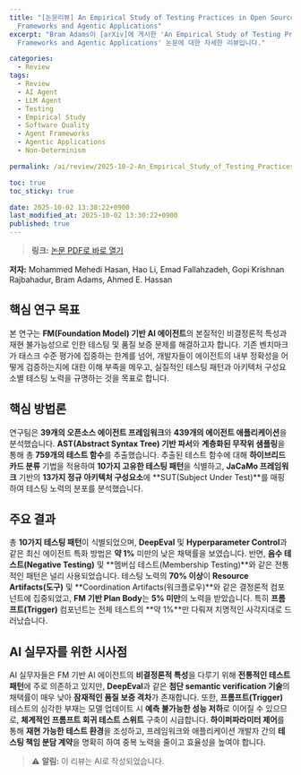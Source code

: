 ```yaml
---
title: "[논문리뷰] An Empirical Study of Testing Practices in Open Source AI Agent
  Frameworks and Agentic Applications"
excerpt: "Bram Adams이 [arXiv]에 게시한 'An Empirical Study of Testing Practices in Open Source AI Agent
  Frameworks and Agentic Applications' 논문에 대한 자세한 리뷰입니다."

categories:
  - Review
tags:
  - Review
  - AI Agent
  - LLM Agent
  - Testing
  - Empirical Study
  - Software Quality
  - Agent Frameworks
  - Agentic Applications
  - Non-Determinism

permalink: /ai/review/2025-10-2-An_Empirical_Study_of_Testing_Practices_in_Open_Source_AI_Agent_Frameworks_and_Agentic_Applications/

toc: true
toc_sticky: true

date: 2025-10-02 13:30:22+0900
last_modified_at: 2025-10-02 13:30:22+0900
published: true
---
```

> **링크:** [논문 PDF로 바로 열기](https://arxiv.org/abs/2509.19185)

**저자:** Mohammed Mehedi Hasan, Hao Li, Emad Fallahzadeh, Gopi Krishnan Rajbahadur, Bram Adams, Ahmed E. Hassan



## 핵심 연구 목표
본 연구는 **FM(Foundation Model) 기반 AI 에이전트**의 본질적인 비결정론적 특성과 재현 불가능성으로 인한 테스팅 및 품질 보증 문제를 해결하고자 합니다. 기존 벤치마크가 태스크 수준 평가에 집중하는 한계를 넘어, 개발자들이 에이전트의 내부 정확성을 어떻게 검증하는지에 대한 이해 부족을 메우고, 실질적인 테스팅 패턴과 아키텍처 구성요소별 테스팅 노력을 규명하는 것을 목표로 합니다.

## 핵심 방법론
연구팀은 **39개의 오픈소스 에이전트 프레임워크**와 **439개의 에이전트 애플리케이션**을 분석했습니다. **AST(Abstract Syntax Tree) 기반 파서**와 **계층화된 무작위 샘플링**을 통해 총 **759개의 테스트 함수**를 추출했습니다. 추출된 테스트 함수에 대해 **하이브리드 카드 분류** 기법을 적용하여 **10가지 고유한 테스팅 패턴**을 식별하고, **JaCaMo 프레임워크** 기반의 **13가지 정규 아키텍처 구성요소**에 **SUT(Subject Under Test)**를 매핑하여 테스팅 노력의 분포를 분석했습니다.

## 주요 결과
총 **10가지 테스팅 패턴**이 식별되었으며, **DeepEval** 및 **Hyperparameter Control**과 같은 최신 에이전트 특화 방법은 **약 1%** 미만의 낮은 채택률을 보였습니다. 반면, **음수 테스트(Negative Testing)** 및 **멤버십 테스트(Membership Testing)**와 같은 전통적인 패턴은 널리 사용되었습니다. 테스팅 노력의 **70% 이상**이 **Resource Artifacts(도구)** 및 **Coordination Artifacts(워크플로우)**와 같은 결정론적 컴포넌트에 집중되었고, **FM 기반 Plan Body**는 **5% 미만**의 노력을 받았습니다. 특히 **프롬프트(Trigger)** 컴포넌트는 전체 테스트의 **약 1%**만 다뤄져 치명적인 사각지대로 드러났습니다.

## AI 실무자를 위한 시사점
AI 실무자들은 FM 기반 AI 에이전트의 **비결정론적 특성**을 다루기 위해 **전통적인 테스트 패턴**에 주로 의존하고 있지만, **DeepEval**과 같은 **첨단 semantic verification 기술**의 채택률이 매우 낮아 **잠재적인 품질 보증 격차**가 존재합니다. 또한, **프롬프트(Trigger)** 테스트의 심각한 부재는 모델 업데이트 시 **예측 불가능한 성능 저하**로 이어질 수 있으므로, **체계적인 프롬프트 회귀 테스트 스위트** 구축이 시급합니다. **하이퍼파라미터 제어**를 통해 **재현 가능한 테스트 환경**을 조성하고, 프레임워크와 애플리케이션 개발자 간의 **테스팅 책임 분담 계약**을 명확히 하여 중복 노력을 줄이고 효율성을 높여야 합니다.

> ⚠️ **알림:** 이 리뷰는 AI로 작성되었습니다.